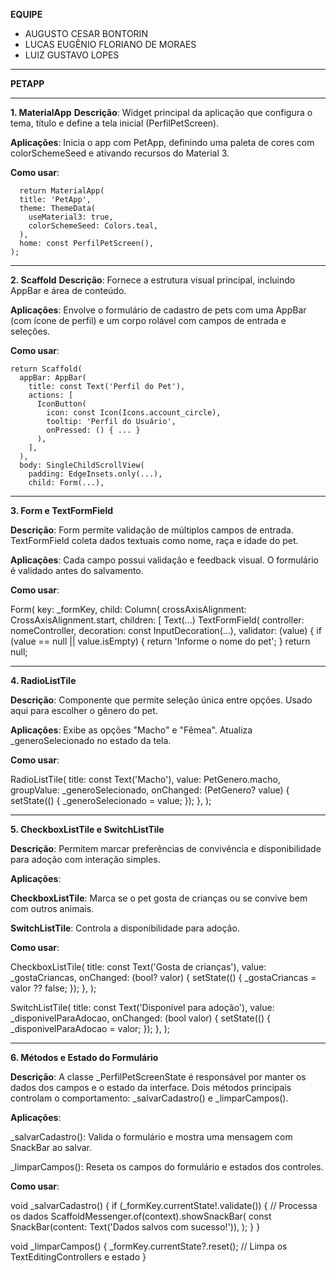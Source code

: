 **EQUIPE**
- AUGUSTO CESAR BONTORIN
- LUCAS EUGÊNIO FLORIANO DE MORAES
- LUIZ GUSTAVO LOPES

________________________________________
**PETAPP**
________________________________________
**1. MaterialApp**
**Descrição**: Widget principal da aplicação que configura o tema, título e define a tela inicial (PerfilPetScreen).

**Aplicações**: Inicia o app com PetApp, definindo uma paleta de cores com colorSchemeSeed e ativando recursos do Material 3.

**Como usar**:

      return MaterialApp(
      title: 'PetApp',
      theme: ThemeData(
        useMaterial3: true,
        colorSchemeSeed: Colors.teal,
      ),
      home: const PerfilPetScreen(),
    );
 

________________________________________
**2. Scaffold**
**Descrição**: Fornece a estrutura visual principal, incluindo AppBar e área de conteúdo.

**Aplicações**: Envolve o formulário de cadastro de pets com uma AppBar (com ícone de perfil) e um corpo rolável com campos de entrada e seleções.

**Como usar**:


    return Scaffold(
      appBar: AppBar(
        title: const Text('Perfil do Pet'),
        actions: [
          IconButton(
            icon: const Icon(Icons.account_circle),
            tooltip: 'Perfil do Usuário',
            onPressed: () { ... }
          ),
        ],
      ),
      body: SingleChildScrollView(
        padding: EdgeInsets.only(...),
        child: Form(...),

________________________________________
**3. Form e TextFormField**

**Descrição**: Form permite validação de múltiplos campos de entrada. TextFormField coleta dados textuais como nome, raça e idade do pet.

**Aplicações**: Cada campo possui validação e feedback visual. O formulário é validado antes do salvamento.

**Como usar**:

Form(
          key: _formKey,
          child: Column(
            crossAxisAlignment: CrossAxisAlignment.start,
            children: [
              Text(...)
              TextFormField(
                controller: nomeController,
                decoration: const InputDecoration(...),
                validator: (value) {
                  if (value == null || value.isEmpty) {
                    return 'Informe o nome do pet';
                  }
                  return null;



________________________________________
**4. RadioListTile**

**Descrição**: Componente que permite seleção única entre opções. Usado aqui para escolher o gênero do pet.

**Aplicações**: Exibe as opções "Macho" e "Fêmea". Atualiza _generoSelecionado no estado da tela.

**Como usar**:

RadioListTile<PetGenero>(
  title: const Text('Macho'),
  value: PetGenero.macho,
  groupValue: _generoSelecionado,
  onChanged: (PetGenero? value) {
    setState(() {
      _generoSelecionado = value;
    });
  },
);

________________________________________
**5. CheckboxListTile e SwitchListTile**

**Descrição**: Permitem marcar preferências de convivência e disponibilidade para adoção com interação simples.

**Aplicações**:

**CheckboxListTile**: Marca se o pet gosta de crianças ou se convive bem com outros animais.

**SwitchListTile**: Controla a disponibilidade para adoção.

**Como usar**:

CheckboxListTile(
  title: const Text('Gosta de crianças'),
  value: _gostaCriancas,
  onChanged: (bool? valor) {
    setState(() {
      _gostaCriancas = valor ?? false;
    });
  },
);

SwitchListTile(
  title: const Text('Disponível para adoção'),
  value: _disponivelParaAdocao,
  onChanged: (bool valor) {
    setState(() {
      _disponivelParaAdocao = valor;
    });
  },
);

________________________________________
**6. Métodos e Estado do Formulário**

**Descrição**: A classe _PerfilPetScreenState é responsável por manter os dados dos campos e o estado da interface. Dois métodos principais controlam o comportamento: _salvarCadastro() e _limparCampos().

**Aplicações**:

_salvarCadastro(): Valida o formulário e mostra uma mensagem com SnackBar ao salvar.

_limparCampos(): Reseta os campos do formulário e estados dos controles.

**Como usar**:

void _salvarCadastro() {
  if (_formKey.currentState!.validate()) {
    // Processa os dados
    ScaffoldMessenger.of(context).showSnackBar(
      const SnackBar(content: Text('Dados salvos com sucesso!')),
    );
  }
}

void _limparCampos() {
  _formKey.currentState?.reset();
  // Limpa os TextEditingControllers e estado
}
